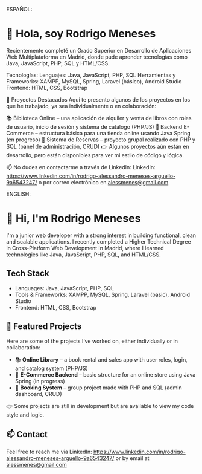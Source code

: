 ESPAÑOL:

# 👋 Hola, soy Rodrigo Meneses
Recientemente completé un Grado Superior en Desarrollo de Aplicaciones Web Multiplataforma en Madrid, donde pude aprender tecnologías como Java, JavaScript, PHP, SQL y HTML/CSS.

Tecnologías:
Lenguajes: Java, JavaScript, PHP, SQL
Herramientas y Frameworks: XAMPP, MySQL, Spring, Laravel (básico), Android Studio
Frontend: HTML, CSS, Bootstrap

📂 Proyectos Destacados
Aquí te presento algunos de los proyectos en los que he trabajado, ya sea individualmente o en colaboración:

📚 Biblioteca Online – una aplicación de alquiler y venta de libros con roles de usuario, inicio de sesión y sistema de catálogo (PHP/JS)
🛒 Backend E-Commerce – estructura básica para una tienda online usando Java Spring (en progreso)
📆 Sistema de Reservas – proyecto grupal realizado con PHP y SQL (panel de administración, CRUD)
👉 Algunos proyectos aún están en desarrollo, pero están disponibles para ver mi estilo de código y lógica.

📫 No dudes en contactarme a través de LinkedIn: LinkedIn: https://www.linkedin.com/in/rodrigo-alessandro-meneses-arguello-9a6543247/ o por correo electrónico en alessmenes@gmail.com





ENGLISH: 

# 👋 Hi, I'm Rodrigo Meneses

I'm a junior web developer with a strong interest in building functional, clean and scalable applications. I recently completed a Higher Technical Degree in Cross-Platform Web Development in Madrid, where I learned technologies like Java, JavaScript, PHP, SQL, and HTML/CSS.

## Tech Stack
- Languages: Java, JavaScript, PHP, SQL
- Tools & Frameworks: XAMPP, MySQL, Spring, Laravel (basic), Android Studio
- Frontend: HTML, CSS, Bootstrap

## 📂 Featured Projects
Here are some of the projects I’ve worked on, either individually or in collaboration:
- 📚 **Online Library** – a book rental and sales app with user roles, login, and catalog system (PHP/JS)
- 🛒 **E-Commerce Backend** – basic structure for an online store using Java Spring (in progress)
- 📆 **Booking System** – group project made with PHP and SQL (admin dashboard, CRUD)

👉 Some projects are still in development but are available to view my code style and logic.

## 📫 Contact
Feel free to reach me via LinkedIn: https://www.linkedin.com/in/rodrigo-alessandro-meneses-arguello-9a6543247/ or by email at alessmenes@gmail.com

